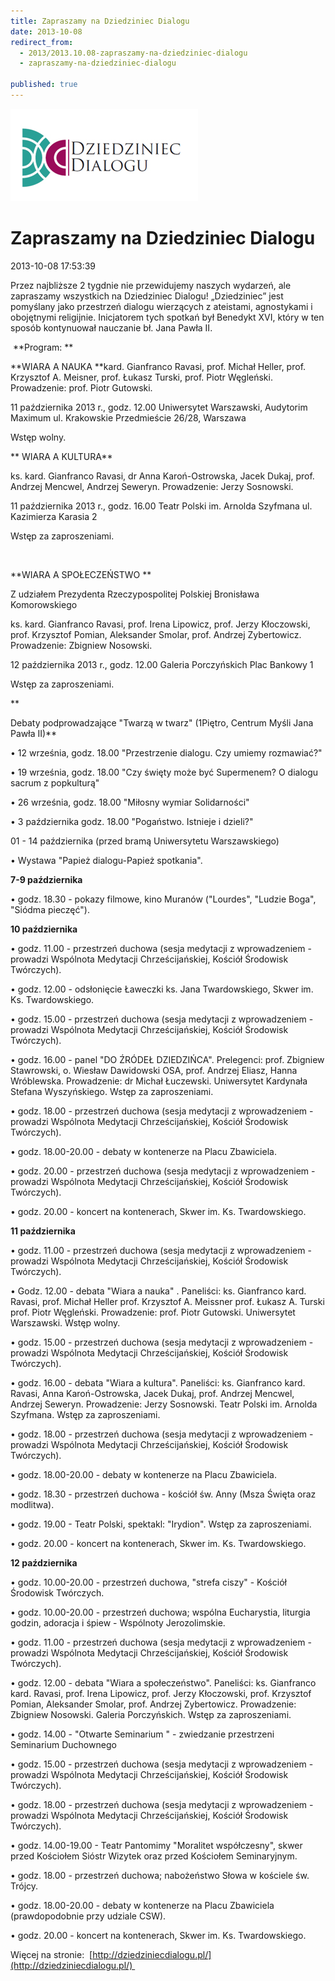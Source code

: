 ```yaml
---
title: Zapraszamy na Dziedziniec Dialogu
date: 2013-10-08
redirect_from: 
  - 2013/2013.10.08-zapraszamy-na-dziedziniec-dialogu
  - zapraszamy-na-dziedziniec-dialogu

published: true
---
```



![/assets/posts/2013/2013-10-08-zapraszamy-na-dziedziniec-dialogu/dziedziniec_dialogu.jpg](/assets/posts/2013/2013-10-08-zapraszamy-na-dziedziniec-dialogu/dziedziniec_dialogu.jpg)

# Zapraszamy na Dziedziniec Dialogu

<time>2013-10-08 17:53:39</time>


Przez najbliższe 2 tygdnie nie przewidujemy naszych wydarzeń, ale zapraszamy wszystkich na Dziedziniec Dialogu!
„Dziedziniec” jest pomyślany jako przestrzeń dialogu wierzących z ateistami, agnostykami i obojętnymi religijnie. Inicjatorem tych spotkań był Benedykt XVI, który w ten sposób kontynuował nauczanie bł. Jana Pawła II. 


 **Program: **


**WIARA A NAUKA
**kard. Gianfranco Ravasi, prof. Michał Heller, prof. Krzysztof A. Meisner,
prof. Łukasz Turski, prof. Piotr Węgleński. Prowadzenie: prof. Piotr Gutowski.


11 października 2013 r., godz. 12.00
Uniwersytet Warszawski, Audytorim Maximum
ul. Krakowskie Przedmieście 26/28, Warszawa


Wstęp wolny.


**
WIARA A KULTURA**


ks. kard. Gianfranco Ravasi, dr Anna Karoń-Ostrowska, Jacek Dukaj, prof. Andrzej Mencwel, Andrzej Seweryn. Prowadzenie: Jerzy Sosnowski.


11 października 2013 r., godz. 16.00
Teatr Polski im. Arnolda Szyfmana
ul. Kazimierza Karasia 2


Wstęp za zaproszeniami.


<!--{{intro-break}}-->


 


**WIARA A SPOŁECZEŃSTWO
**


Z udziałem Prezydenta Rzeczypospolitej Polskiej Bronisława Komorowskiego


ks. kard. Gianfranco Ravasi, prof. Irena Lipowicz, prof. Jerzy Kłoczowski,
prof. Krzysztof Pomian, Aleksander Smolar, prof. Andrzej Zybertowicz. Prowadzenie: Zbigniew Nosowski.


12 października 2013 r., godz. 12.00
Galeria Porczyńskich
Plac Bankowy 1


Wstęp za zaproszeniami.


**

Debaty podprowadzające "Twarzą w twarz" (1Piętro, Centrum Myśli Jana Pawła II)**


• 12 września, godz. 18.00 "Przestrzenie dialogu. Czy umiemy rozmawiać?"


• 19 września, godz. 18.00 "Czy święty może być Supermenem? O dialogu sacrum z popkulturą"


• 26 września, godz. 18.00 "Miłosny wymiar Solidarności"


• 3 października godz. 18.00 "Pogaństwo. Istnieje i dzieli?"


01 - 14 października (przed bramą Uniwersytetu Warszawskiego)


• Wystawa "Papież dialogu-Papież spotkania".


**7-9 października**


• godz. 18.30 - pokazy filmowe, kino Muranów ("Lourdes", "Ludzie Boga", "Siódma pieczęć").


**10 października**


• godz. 11.00 - przestrzeń duchowa (sesja medytacji z wprowadzeniem - prowadzi Wspólnota Medytacji Chrześcijańskiej, Kościół Środowisk Twórczych).


• godz. 12.00 - odsłonięcie Ławeczki ks. Jana Twardowskiego, Skwer im. Ks. Twardowskiego.


• godz. 15.00 - przestrzeń duchowa (sesja medytacji z wprowadzeniem - prowadzi Wspólnota Medytacji Chrześcijańskiej, Kościół Środowisk Twórczych).


• godz. 16.00 - panel "DO ŹRÓDEŁ DZIEDZIŃCA". Prelegenci: prof. Zbigniew Stawrowski, o. Wiesław Dawidowski OSA, prof. Andrzej Eliasz, Hanna Wróblewska. Prowadzenie: dr Michał Łuczewski. Uniwersytet Kardynała Stefana Wyszyńskiego. Wstęp za zaproszeniami.


• godz. 18.00 - przestrzeń duchowa (sesja medytacji z wprowadzeniem - prowadzi Wspólnota Medytacji Chrześcijańskiej, Kościół Środowisk Twórczych).


• godz. 18.00-20.00 - debaty w kontenerze na Placu Zbawiciela.


• godz. 20.00 - przestrzeń duchowa (sesja medytacji z wprowadzeniem - prowadzi Wspólnota Medytacji Chrześcijańskiej, Kościół Środowisk Twórczych).


• godz. 20.00 - koncert na kontenerach, Skwer im. Ks. Twardowskiego.


**11 października**


• godz. 11.00 - przestrzeń duchowa (sesja medytacji z wprowadzeniem - prowadzi Wspólnota Medytacji Chrześcijańskiej, Kościół Środowisk Twórczych).


• Godz. 12.00 - debata "Wiara a nauka" . Paneliści: ks. Gianfranco kard. Ravasi, prof. Michał Heller prof. Krzysztof A. Meissner prof. Łukasz A. Turski prof. Piotr Węgleński. Prowadzenie: prof. Piotr Gutowski. Uniwersytet Warszawski. Wstęp wolny.


• godz. 15.00 - przestrzeń duchowa (sesja medytacji z wprowadzeniem - prowadzi Wspólnota Medytacji Chrześcijańskiej, Kościół Środowisk Twórczych).


• godz. 16.00 - debata "Wiara a kultura". Paneliści: ks. Gianfranco kard. Ravasi, Anna Karoń-Ostrowska, Jacek Dukaj, prof. Andrzej Mencwel, Andrzej Seweryn. Prowadzenie: Jerzy Sosnowski. Teatr Polski im. Arnolda Szyfmana. Wstęp za zaproszeniami.


• godz. 18.00 - przestrzeń duchowa (sesja medytacji z wprowadzeniem - prowadzi Wspólnota Medytacji Chrześcijańskiej, Kościół Środowisk Twórczych).


• godz. 18.00-20.00 - debaty w kontenerze na Placu Zbawiciela.


• godz. 18.30 - przestrzeń duchowa - kościół św. Anny (Msza Święta oraz modlitwa).


• godz. 19.00 - Teatr Polski, spektakl: "Irydion". Wstęp za zaproszeniami.


• godz. 20.00 - koncert na kontenerach, Skwer im. Ks. Twardowskiego.


**12 października**


• godz. 10.00-20.00 - przestrzeń duchowa, "strefa ciszy" - Kościół Środowisk Twórczych.


• godz. 10.00-20.00 - przestrzeń duchowa; wspólna Eucharystia, liturgia godzin, adoracja i śpiew - Wspólnoty Jerozolimskie.


• godz. 11.00 - przestrzeń duchowa (sesja medytacji z wprowadzeniem - prowadzi Wspólnota Medytacji Chrześcijańskiej, Kościół Środowisk Twórczych).


• godz. 12.00 - debata "Wiara a społeczeństwo". Paneliści: ks. Gianfranco kard. Ravasi, prof. Irena Lipowicz, prof. Jerzy Kłoczowski, prof. Krzysztof Pomian, Aleksander Smolar, prof. Andrzej Zybertowicz. Prowadzenie: Zbigniew Nosowski. Galeria Porczyńskich. Wstęp za zaproszeniami.


• godz. 14.00 - "Otwarte Seminarium " - zwiedzanie przestrzeni Seminarium Duchownego


• godz. 15.00 - przestrzeń duchowa (sesja medytacji z wprowadzeniem - prowadzi Wspólnota Medytacji Chrześcijańskiej, Kościół Środowisk Twórczych).


• godz. 18.00 - przestrzeń duchowa (sesja medytacji z wprowadzeniem - prowadzi Wspólnota Medytacji Chrześcijańskiej, Kościół Środowisk Twórczych).


• godz. 14.00-19.00 - Teatr Pantomimy "Moralitet współczesny", skwer przed Kościołem Sióstr Wizytek oraz przed Kościołem Seminaryjnym.


• godz. 18.00 - przestrzeń duchowa; nabożeństwo Słowa w kościele św. Trójcy.


• godz. 18.00-20.00 - debaty w kontenerze na Placu Zbawiciela (prawdopodobnie przy udziale CSW).


• godz. 20.00 - koncert na kontenerach, Skwer im. Ks. Twardowskiego.


Więcej na stronie:  [http://dziedziniecdialogu.pl/](http://dziedziniecdialogu.pl/) 


<!--{{json:{"created_date":"2013-10-08 17:53:39","publish_down":"0000-00-00 00:00:00","id":"5306"}}}-->
